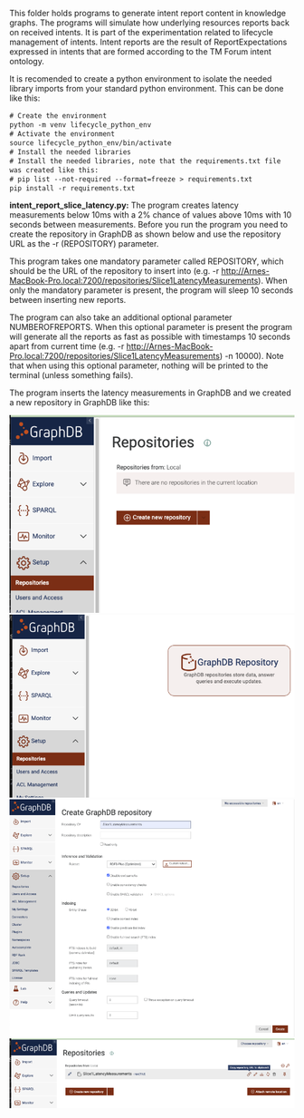 This folder holds programs to generate intent report content in knowledge graphs. The programs will simulate how underlying resources reports back on received intents. It is part of the experimentation related to lifecycle management of intents. Intent reports are the result of ReportExpectations expressed in intents that are formed according to the TM Forum intent ontology.

It is recomended to create a python environment to isolate the needed library imports from your standard python environment. This can be done like this:
```
# Create the environment
python -m venv lifecycle_python_env
# Activate the environment
source lifecycle_python_env/bin/activate
# Install the needed libraries
# Install the needed libraries, note that the requirements.txt file was created like this:
# pip list --not-required --format=freeze > requirements.txt
pip install -r requirements.txt
```

**intent_report_slice_latency.py:**
The program creates latency measurements below 10ms with a 2% chance of values above 10ms with 10 seconds between measurements. Before you run the program you need to create the repository in GraphDB as shown below and use the repository URL as the -r (REPOSITORY) parameter.

This program takes one mandatory parameter called REPOSITORY, which should be the URL of the repository to insert into (e.g. -r http://Arnes-MacBook-Pro.local:7200/repositories/Slice1LatencyMeasurements). When only the mandatory parameter is present, the program will sleep 10 seconds between inserting new reports.

The program can also take an additional optional parameter NUMBEROFREPORTS. When this optional parameter is present the program will generate all the reports as fast as possible with timestamps 10 seconds apart from current time (e.g. -r http://Arnes-MacBook-Pro.local:7200/repositories/Slice1LatencyMeasurements) -n 10000). Note that when using this optional parameter, nothing will be printed to the terminal (unless something fails).

The program inserts the latency measurements in GraphDB and we created a new repository in GraphDB like this:

![image](../../screenshots/1-GraphDB_SetupRepositoriesCreateNew.png "Figure 1 Setup repository")
![image](../../screenshots/2-GraphDB_ClickOnGraphDBRepository.png "Figure 2 Click on GraphDB Repository")
![image](../../screenshots/3-GraphDB_CreateRepository.png "Figure 3 Name the repository and create it")
![image](../../screenshots/4-GraphDB_CopyRepositoryURL.png "Figure 4 Get the URL for use with the programs in this repo")

